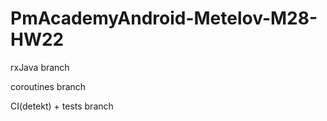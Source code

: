 # PmAcademyAndroid-Metelov-M28-HW22


rxJava branch


coroutines branch


CI(detekt) + tests branch

